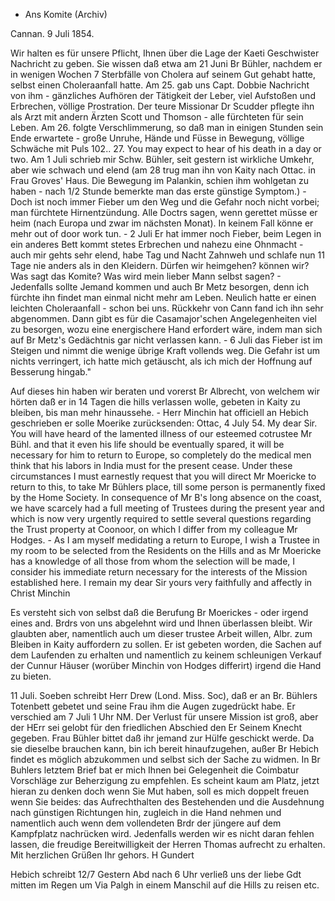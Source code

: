 + Ans Komite (Archiv)

 Cannan. 9 Juli 1854.

Wir halten es für unsere Pflicht, Ihnen über die Lage der Kaeti Geschwister Nachricht zu geben. Sie wissen daß etwa am 21 Juni Br Bühler, nachdem er in wenigen Wochen 7 Sterbfälle von Cholera auf seinem Gut gehabt hatte, selbst einen Choleraanfall hatte. Am 25. gab uns Capt. Dobbie Nachricht von ihm - gänzliches Aufhören der Tätigkeit der Leber, viel Aufstoßen und Erbrechen, völlige Prostration. Der teure Missionar Dr Scudder pflegte ihn als Arzt mit andern Ärzten Scott und Thomson - alle fürchteten für sein Leben. Am 26. folgte Verschlimmerung, so daß man in einigen Stunden sein Ende erwartete - große Unruhe, Hände und Füsse in Bewegung, völlige Schwäche mit Puls 102.. 27. You may expect to hear of his death in a day or two. Am 1 Juli schrieb mir Schw. Bühler, seit gestern ist wirkliche Umkehr, aber wie schwach und elend (am 28 trug man ihn von Kaity nach Ottac. in Frau Groves' Haus. Die Bewegung im Palankin, schien ihm wohlgetan zu haben - nach 1/2 Stunde bemerkte man das erste günstige Symptom.) - Doch ist noch immer Fieber um den Weg und die Gefahr noch nicht vorbei; man fürchtete Hirnentzündung. Alle Doctrs sagen, wenn gerettet müsse er heim (nach Europa und zwar im nächsten Monat). In keinem Fall könne er mehr out of door work tun. - 2 Juli Er hat immer noch Fieber, beim Legen in ein anderes Bett kommt stetes Erbrechen und nahezu eine Ohnmacht - auch mir gehts sehr elend, habe Tag und Nacht Zahnweh und schlafe nun 11 Tage nie anders als in den Kleidern. Dürfen wir heimgehen? können wir? Was sagt das Komite? Was wird mein lieber Mann selbst sagen? - Jedenfalls sollte Jemand kommen und auch Br Metz besorgen, denn ich fürchte ihn findet man einmal nicht mehr am Leben. Neulich hatte er einen leichten Choleraanfall - schon bei uns. Rückkehr von Cann fand ich ihn sehr abgenommen. Dann gibt es für die Casamajor'schen Angelegenheiten viel zu besorgen, wozu eine energischere Hand erfordert wäre, indem man sich auf Br Metz's Gedächtnis gar nicht verlassen kann. - 6 Juli das Fieber ist im Steigen und nimmt die wenige übrige Kraft vollends weg. Die Gefahr ist um nichts verringert, ich hatte mich getäuscht, als ich mich der Hoffnung auf Besserung hingab."

Auf dieses hin haben wir beraten und vorerst Br Albrecht, von welchem wir hörten daß er in 14 Tagen die hills verlassen wolle, gebeten in Kaity zu bleiben, bis man mehr hinaussehe. - Herr Minchin hat officiell an Hebich geschrieben er solle Moerike zurücksenden: Ottac, 4 July 54. My dear Sir. You will have heard of the lamented illness of our esteemed cotrustee Mr Bühl. and that it even his life should be eventually spared, it will be necessary for him to return to Europe, so completely do the medical men think that his labors in India must for the present cease. Under these circumstances I must earnestly request that you will direct Mr Moericke to return to this, to take Mr Bühlers place, till some person is permanently fixed by the Home Society. In consequence of Mr B's long absence on the coast, we have scarcely had a full meeting of Trustees during the present year and which is now very urgently required to settle several questions regarding the Trust property at Coonoor, on which I differ from my colleague Mr Hodges. - As I am myself medidating a return to Europe, I wish a Trustee in my room to be selected from the Residents on the Hills and as Mr Moericke has a knowledge of all those from whom the selection will be made, I consider his immediate return necessary for the interests of the Mission established here. I remain my dear Sir yours very faithfully and affectly in Christ  Minchin

Es versteht sich von selbst daß die Berufung Br Moerickes - oder irgend eines and. Brdrs von uns abgelehnt wird und Ihnen überlassen bleibt. Wir glaubten aber, namentlich auch um dieser trustee Arbeit willen, Albr. zum Bleiben in Kaity auffordern zu sollen. Er ist gebeten worden, die Sachen auf dem Laufenden zu erhalten und namentlich zu keinem schleunigen Verkauf der Cunnur Häuser (worüber Minchin von Hodges differirt) irgend die Hand zu bieten.

11 Juli. Soeben schreibt Herr Drew (Lond. Miss. Soc), daß er an Br. Bühlers Totenbett gebetet und seine Frau ihm die Augen zugedrückt habe. Er verschied am 7 Juli 1 Uhr NM. Der Verlust für unsere Mission ist groß, aber der HErr sei gelobt für den friedlichen Abschied den Er Seinem Knecht gegeben. Frau Bühler bittet daß ihr jemand zur Hülfe geschickt werde. Da sie dieselbe brauchen kann, bin ich bereit hinaufzugehen, außer Br Hebich findet es möglich abzukommen und selbst sich der Sache zu widmen. In Br Buhlers letztem Brief bat er mich Ihnen bei Gelegenheit die Coimbatur Vorschläge zur Beherzigung zu empfehlen. Es scheint kaum am Platz, jetzt hieran zu denken doch wenn Sie Mut haben, soll es mich doppelt freuen wenn Sie beides: das Aufrechthalten des Bestehenden und die Ausdehnung nach günstigen Richtungen hin, zugleich in die Hand nehmen und namentlich auch wenn dem vollendeten Brdr der jüngere auf dem Kampfplatz nachrücken wird. Jedenfalls werden wir es nicht daran fehlen lassen, die freudige Bereitwilligkeit der Herren Thomas aufrecht zu erhalten.
 Mit herzlichen Grüßen
 Ihr gehors. H Gundert

Hebich schreibt 12/7 Gestern Abd nach 6 Uhr verließ uns der liebe Gdt mitten im Regen um Via Palgh in einem Manschil auf die Hills zu reisen etc. 
